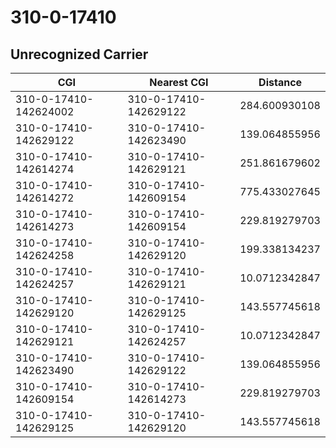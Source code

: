 # 310-0-17410
## Unrecognized Carrier


| CGI | Nearest CGI | Distance |
|-----|-------------|----------|
| 310-0-17410-142624002 | 310-0-17410-142629122 | 284.600930108 |
| 310-0-17410-142629122 | 310-0-17410-142623490 | 139.064855956 |
| 310-0-17410-142614274 | 310-0-17410-142629121 | 251.861679602 |
| 310-0-17410-142614272 | 310-0-17410-142609154 | 775.433027645 |
| 310-0-17410-142614273 | 310-0-17410-142609154 | 229.819279703 |
| 310-0-17410-142624258 | 310-0-17410-142629120 | 199.338134237 |
| 310-0-17410-142624257 | 310-0-17410-142629121 | 10.0712342847 |
| 310-0-17410-142629120 | 310-0-17410-142629125 | 143.557745618 |
| 310-0-17410-142629121 | 310-0-17410-142624257 | 10.0712342847 |
| 310-0-17410-142623490 | 310-0-17410-142629122 | 139.064855956 |
| 310-0-17410-142609154 | 310-0-17410-142614273 | 229.819279703 |
| 310-0-17410-142629125 | 310-0-17410-142629120 | 143.557745618 |
